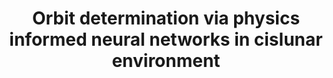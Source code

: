 ---
title: "Orbit determination via physics informed neural networks in cislunar environment"
excerpt_separator: "<!--more-->"
categories:
  - Physics Informed Neural Networks
tags:
  - PINN
header:
  teaser: /assets/images/Conf/BigSky/PIOD_nonKep.png
published: true
---